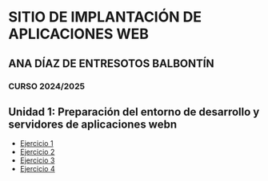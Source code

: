 # SITIO DE IMPLANTACIÓN DE APLICACIONES WEB
## ANA DÍAZ DE ENTRESOTOS BALBONTÍN
### CURSO 2024/2025
## Unidad 1: Preparación del entorno de desarrollo y servidores de aplicaciones webn
- [Ejercicio 1](./Unidad1/Ejercicio1.md)
- [Ejercicio 2](Uidad1/ejercicio2.md)
- [Ejercicio 3](Unidad1/ejercicio3.md)
- [Ejercicio 4](Unidad1/ejercicio4.md)

